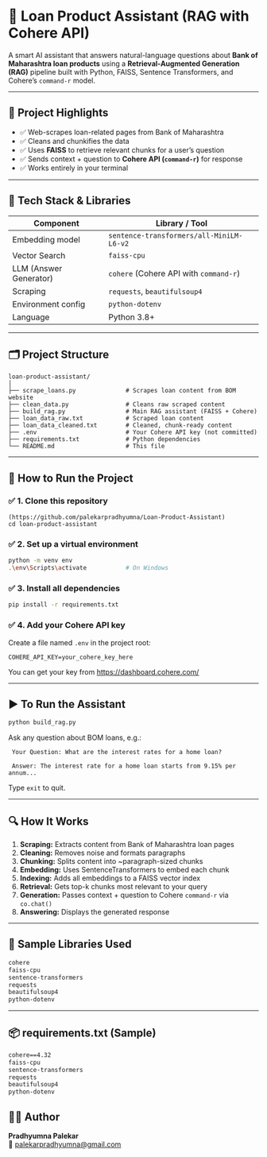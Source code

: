 
# 🏦 Loan Product Assistant (RAG with Cohere API)

A smart AI assistant that answers natural-language questions about **Bank of Maharashtra loan products** using a **Retrieval-Augmented Generation (RAG)** pipeline built with Python, FAISS, Sentence Transformers, and Cohere’s `command-r` model.

---

## 📌 Project Highlights

- ✅ Web-scrapes loan-related pages from Bank of Maharashtra
- ✅ Cleans and chunkifies the data
- ✅ Uses **FAISS** to retrieve relevant chunks for a user’s question
- ✅ Sends context + question to **Cohere API (`command-r`)** for response
- ✅ Works entirely in your terminal

---

## 🧠 Tech Stack & Libraries

| Component               | Library / Tool                        |
|------------------------|----------------------------------------|
| Embedding model        | `sentence-transformers/all-MiniLM-L6-v2` |
| Vector Search          | `faiss-cpu`                            |
| LLM (Answer Generator) | `cohere` (Cohere API with `command-r`) |
| Scraping               | `requests`, `beautifulsoup4`           |
| Environment config     | `python-dotenv`                        |
| Language               | Python 3.8+                            |

---

## 🗂️ Project Structure

```
loan-product-assistant/
│
├── scrape_loans.py              # Scrapes loan content from BOM website
├── clean_data.py                # Cleans raw scraped content
├── build_rag.py                 # Main RAG assistant (FAISS + Cohere)
├── loan_data_raw.txt            # Scraped loan content
├── loan_data_cleaned.txt        # Cleaned, chunk-ready content
├── .env                         # Your Cohere API key (not committed)
├── requirements.txt             # Python dependencies
└── README.md                    # This file
```

---

## 🚀 How to Run the Project

### ✅ 1. Clone this repository

```bash[
(https://github.com/palekarpradhyumna/Loan-Product-Assistant)
cd loan-product-assistant
```

### ✅ 2. Set up a virtual environment

```bash
python -m venv env
.\env\Scripts\activate           # On Windows
```
### ✅ 3. Install all dependencies

```bash
pip install -r requirements.txt
```

### ✅ 4. Add your Cohere API key

Create a file named `.env` in the project root:
```
COHERE_API_KEY=your_cohere_key_here
```

You can get your key from https://dashboard.cohere.com/

---

## ▶️ To Run the Assistant

```bash
python build_rag.py
```

Ask any question about BOM loans, e.g.:

```
 Your Question: What are the interest rates for a home loan?

 Answer: The interest rate for a home loan starts from 9.15% per annum...
```

Type `exit` to quit.

---

## 🔍 How It Works

1. **Scraping:** Extracts content from Bank of Maharashtra loan pages
2. **Cleaning:** Removes noise and formats paragraphs
3. **Chunking:** Splits content into ~paragraph-sized chunks
4. **Embedding:** Uses SentenceTransformers to embed each chunk
5. **Indexing:** Adds all embeddings to a FAISS vector index
6. **Retrieval:** Gets top-k chunks most relevant to your query
7. **Generation:** Passes context + question to Cohere `command-r` via `co.chat()`
8. **Answering:** Displays the generated response

---


## 🧠 Sample Libraries Used

```txt
cohere
faiss-cpu
sentence-transformers
requests
beautifulsoup4
python-dotenv
```

---

## 📦 requirements.txt (Sample)

```txt
cohere==4.32
faiss-cpu
sentence-transformers
requests
beautifulsoup4
python-dotenv
```



## 🙋‍♂️ Author

**Pradhyumna Palekar**  
📧 palekarpradhyumna@gmail.com  
